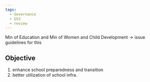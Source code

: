 ```yaml
---
tags:
  - Governance
  - GS2
  - review
---
```

Min of Education and Min of Women and Child Development -> issue guidelines for this

## Objective
1. enhance school preparedness and transition 
2. better utilization of school infra.